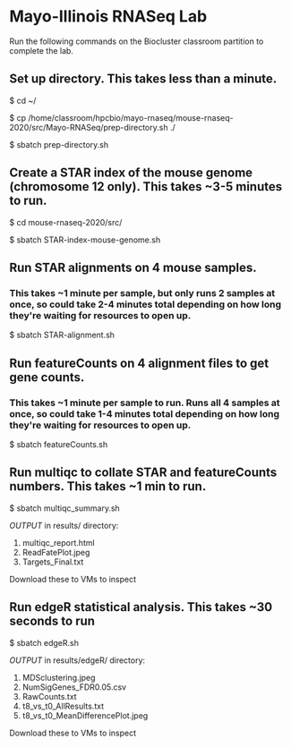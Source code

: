 # Mayo-Illinois RNASeq Lab
Run the following commands on the Biocluster classroom partition to complete the lab. 

## Set up directory. This takes less than a minute.
$ cd ~/

$ cp /home/classroom/hpcbio/mayo-rnaseq/mouse-rnaseq-2020/src/Mayo-RNASeq/prep-directory.sh ./

$ sbatch prep-directory.sh 

## Create a STAR index of the mouse genome (chromosome 12 only). This takes ~3-5 minutes to run.
$ cd mouse-rnaseq-2020/src/

$ sbatch STAR-index-mouse-genome.sh

## Run STAR alignments on 4 mouse samples. 
### This takes ~1 minute per sample, but only runs 2 samples at once, so could take 2-4 minutes total depending on how long they're waiting for resources to open up.
$ sbatch STAR-alignment.sh

## Run featureCounts on 4 alignment files to get gene counts. 
### This takes ~1 minute per sample to run. Runs all 4 samples at once, so could take 1-4 minutes total depending on how long they're waiting for resources to open up.
$ sbatch featureCounts.sh

## Run multiqc to collate STAR and featureCounts numbers. This takes ~1 min to run.
$ sbatch multiqc_summary.sh

*OUTPUT* in results/ directory: 
1. multiqc_report.html 
2. ReadFatePlot.jpeg 
3. Targets_Final.txt

Download these to VMs to inspect

## Run edgeR statistical analysis. This takes ~30 seconds to run
$ sbatch edgeR.sh  

*OUTPUT* in results/edgeR/ directory:
1. MDSclustering.jpeg  
2. NumSigGenes_FDR0.05.csv  
3. RawCounts.txt  
4. t8_vs_t0_AllResults.txt  
5. t8_vs_t0_MeanDifferencePlot.jpeg

Download these to VMs to inspect
